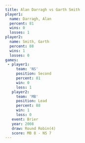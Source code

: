 ```yaml
---
title: Alan Darragh vs Garth Smith
player1:             
  name: Darragh, Alan
  percent: 81        
  wins: 0            
  losses: 1          
player2:             
  name: Smith, Garth 
  percent: 88        
  wins: 1            
  losses: 0          
games:
 - player1:          
     team: 'NS'      
     position: Second
     percent: 81     
     win: 0          
     loss: 1         
   player2:        
     team: 'MB'    
     position: Lead
     percent: 88   
     win: 1        
     loss: 0       
   event: Brier        
   year: 2008          
   draw: Round Robin(4)
   score: MB 8 - NS 7  
---
```

